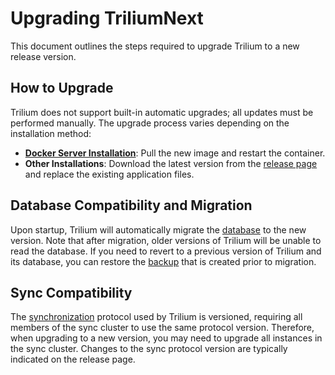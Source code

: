 # Upgrading TriliumNext
This document outlines the steps required to upgrade Trilium to a new release version.

## How to Upgrade

Trilium does not support built-in automatic upgrades; all updates must be performed manually. The upgrade process varies depending on the installation method:

*   [**Docker Server Installation**](Server%20Installation/1.%20Installing%20the%20server/Using%20Docker.md): Pull the new image and restart the container.
*   **Other Installations**: Download the latest version from the [release page](https://github.com/TriliumNext/Notes/releases/latest) and replace the existing application files.

## Database Compatibility and Migration

Upon startup, Trilium will automatically migrate the [database](../Advanced%20Usage/Database.md) to the new version. Note that after migration, older versions of Trilium will be unable to read the database. If you need to revert to a previous version of Trilium and its database, you can restore the [backup](Backup.md) that is created prior to migration.

## Sync Compatibility

The [synchronization](Synchronization.md) protocol used by Trilium is versioned, requiring all members of the sync cluster to use the same protocol version. Therefore, when upgrading to a new version, you may need to upgrade all instances in the sync cluster. Changes to the sync protocol version are typically indicated on the release page.